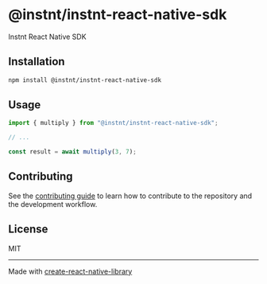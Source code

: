 # @instnt/instnt-react-native-sdk
Instnt React Native SDK
## Installation

```sh
npm install @instnt/instnt-react-native-sdk
```

## Usage

```js
import { multiply } from "@instnt/instnt-react-native-sdk";

// ...

const result = await multiply(3, 7);
```

## Contributing

See the [contributing guide](CONTRIBUTING.md) to learn how to contribute to the repository and the development workflow.

## License

MIT

---

Made with [create-react-native-library](https://github.com/callstack/react-native-builder-bob)

